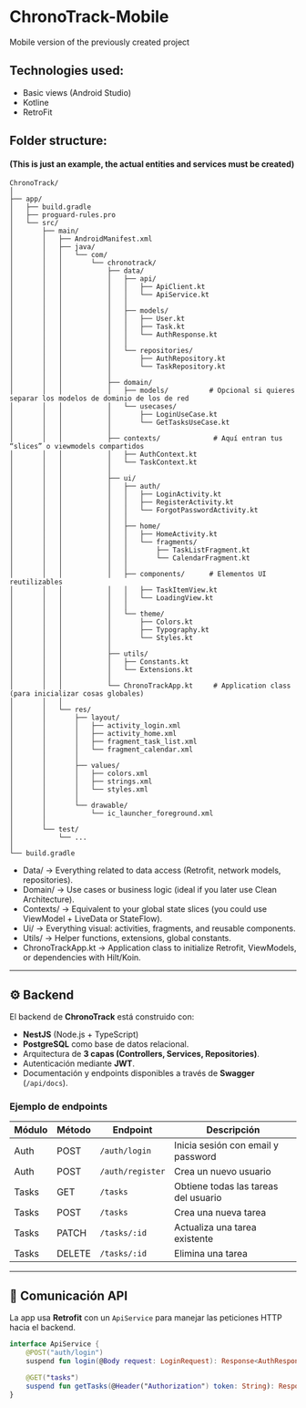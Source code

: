 # ChronoTrack-Mobile
Mobile version of the previously created project

## Technologies used:
- Basic views (Android Studio)
- Kotline
- RetroFit

## Folder structure:
#### (This is just an example, the actual entities and services must be created)
```
ChronoTrack/
│
├── app/
│   ├── build.gradle
│   ├── proguard-rules.pro
│   └── src/
│       ├── main/
│       │   ├── AndroidManifest.xml
│       │   ├── java/
│       │   │   └── com/
│       │   │       └── chronotrack/
│       │   │           ├── data/
│       │   │           │   ├── api/
│       │   │           │   │   ├── ApiClient.kt
│       │   │           │   │   └── ApiService.kt
│       │   │           │   │
│       │   │           │   ├── models/
│       │   │           │   │   ├── User.kt
│       │   │           │   │   ├── Task.kt
│       │   │           │   │   └── AuthResponse.kt
│       │   │           │   │
│       │   │           │   └── repositories/
│       │   │           │       ├── AuthRepository.kt
│       │   │           │       └── TaskRepository.kt
│       │   │           │
│       │   │           ├── domain/
│       │   │           │   ├── models/          # Opcional si quieres separar los modelos de dominio de los de red
│       │   │           │   └── usecases/
│       │   │           │       ├── LoginUseCase.kt
│       │   │           │       └── GetTasksUseCase.kt
│       │   │           │
│       │   │           ├── contexts/             # Aquí entran tus “slices” o viewmodels compartidos
│       │   │           │   ├── AuthContext.kt
│       │   │           │   └── TaskContext.kt
│       │   │           │
│       │   │           ├── ui/
│       │   │           │   ├── auth/
│       │   │           │   │   ├── LoginActivity.kt
│       │   │           │   │   ├── RegisterActivity.kt
│       │   │           │   │   └── ForgotPasswordActivity.kt
│       │   │           │   │
│       │   │           │   ├── home/
│       │   │           │   │   ├── HomeActivity.kt
│       │   │           │   │   └── fragments/
│       │   │           │   │       ├── TaskListFragment.kt
│       │   │           │   │       └── CalendarFragment.kt
│       │   │           │   │
│       │   │           │   ├── components/      # Elementos UI reutilizables
│       │   │           │   │   ├── TaskItemView.kt
│       │   │           │   │   └── LoadingView.kt
│       │   │           │   │
│       │   │           │   └── theme/
│       │   │           │       ├── Colors.kt
│       │   │           │       ├── Typography.kt
│       │   │           │       └── Styles.kt
│       │   │           │
│       │   │           ├── utils/
│       │   │           │   ├── Constants.kt
│       │   │           │   └── Extensions.kt
│       │   │           │
│       │   │           └── ChronoTrackApp.kt     # Application class (para inicializar cosas globales)
│       │   │
│       │   └── res/
│       │       ├── layout/
│       │       │   ├── activity_login.xml
│       │       │   ├── activity_home.xml
│       │       │   ├── fragment_task_list.xml
│       │       │   └── fragment_calendar.xml
│       │       │
│       │       ├── values/
│       │       │   ├── colors.xml
│       │       │   ├── strings.xml
│       │       │   └── styles.xml
│       │       │
│       │       └── drawable/
│       │           └── ic_launcher_foreground.xml
│       │
│       └── test/
│           └── ...
│
└── build.gradle
```
- Data/ → Everything related to data access (Retrofit, network models, repositories).
- Domain/ → Use cases or business logic (ideal if you later use Clean Architecture).
- Contexts/ → Equivalent to your global state slices (you could use ViewModel + LiveData or StateFlow).
- Ui/ → Everything visual: activities, fragments, and reusable components.
- Utils/ → Helper functions, extensions, global constants.
- ChronoTrackApp.kt → Application class to initialize Retrofit, ViewModels, or dependencies with Hilt/Koin.

---
## ⚙️ Backend

El backend de **ChronoTrack** está construido con:

- **NestJS** (Node.js + TypeScript)
- **PostgreSQL** como base de datos relacional.
- Arquitectura de **3 capas (Controllers, Services, Repositories)**.
- Autenticación mediante **JWT**.
- Documentación y endpoints disponibles a través de **Swagger** (`/api/docs`).

### Ejemplo de endpoints
| Módulo | Método | Endpoint | Descripción |
|--------|---------|-----------|--------------|
| Auth | POST | `/auth/login` | Inicia sesión con email y password |
| Auth | POST | `/auth/register` | Crea un nuevo usuario |
| Tasks | GET | `/tasks` | Obtiene todas las tareas del usuario |
| Tasks | POST | `/tasks` | Crea una nueva tarea |
| Tasks | PATCH | `/tasks/:id` | Actualiza una tarea existente |
| Tasks | DELETE | `/tasks/:id` | Elimina una tarea |

---

## 🔌 Comunicación API

La app usa **Retrofit** con un `ApiService` para manejar las peticiones HTTP hacia el backend.

```kotlin
interface ApiService {
    @POST("auth/login")
    suspend fun login(@Body request: LoginRequest): Response<AuthResponse>

    @GET("tasks")
    suspend fun getTasks(@Header("Authorization") token: String): Response<List<Task>>
}
